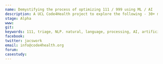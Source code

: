 ```yaml
---
name: Demystifying the process of optimizing 111 / 999 using ML / AI
description: A UCL Code4Health project to explore the following - 30+ million 111/ 999 calls per annum are managed by call handling centres across Britain. It is possible to decrease the load on callers by using automatic call handing systems.  In this project speech to text (STT) technologies will create content from synthetic and actual 111 / 999 data. A system will be developed using previous UCL projects that will enable a clinician to understand what type of dialogue needs to be optimized.  The need, or not, of commercial solutions will become apparent. The system will enable a non clinical user to do preliminary NLP (using a script created on a previous UCL project).  The user will be able to log the intents that are relevant for use in commercial systems.  The user will be able to provide these a functional specification for telephony providers.  
stage: Alpha
www:  
git: 
keywords: 111, triage, NLP. natural, language, processing, AI, artificial, intelligence, A.I
facebook: 
twitter: jacswork
email: info@code4health.org
forum: 
casestudy: 
--- 
```

